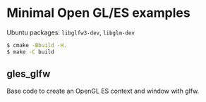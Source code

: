 # Minimal Open GL/ES examples

Ubuntu packages: `libglfw3-dev`, `libglm-dev`

```sh
$ cmake -Bbuild -H.
$ make -C build
```

## gles_glfw

Base code to create an OpenGL ES context and window with glfw.
